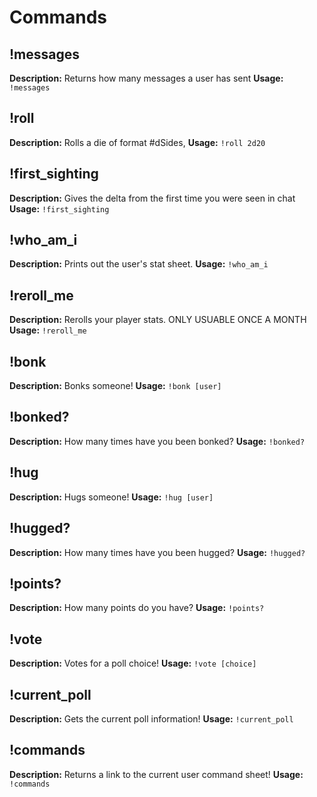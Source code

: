 # Commands

## !messages
**Description:** Returns how many messages a user has sent
**Usage:** `!messages`

## !roll
**Description:** Rolls a die of format #dSides,
**Usage:** `!roll 2d20`

## !first_sighting
**Description:** Gives the delta from the first time you were seen in chat
**Usage:** `!first_sighting`

## !who_am_i
**Description:** Prints out the user's stat sheet.
**Usage:** `!who_am_i`

## !reroll_me
**Description:** Rerolls your player stats. ONLY USUABLE ONCE A MONTH
**Usage:** `!reroll_me`

## !bonk
**Description:** Bonks someone!
**Usage:** `!bonk [user]`

## !bonked?
**Description:** How many times have you been bonked?
**Usage:** `!bonked?`

## !hug
**Description:** Hugs someone!
**Usage:** `!hug [user]`

## !hugged?
**Description:** How many times have you been hugged?
**Usage:** `!hugged?`

## !points?
**Description:** How many points do you have?
**Usage:** `!points?`

## !vote
**Description:** Votes for a poll choice!
**Usage:** `!vote [choice]`

## !current_poll
**Description:** Gets the current poll information!
**Usage:** `!current_poll`

## !commands
**Description:** Returns a link to the current user command sheet!
**Usage:** `!commands`

